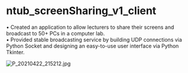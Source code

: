 # ntub_screenSharing_v1_client
•	Created an application to allow lecturers to share their screens and broadcast to 50+ PCs in a computer lab.  
•	Provided stable broadcasting service by building UDP connections via Python Socket and designing an easy-to-use user interface via Python Tkinter. 

![P_20210422_215212.jpg](https://user-images.githubusercontent.com/62798244/148694832-1f1a9472-6537-4c47-8ace-466bc87e6493.jpg)
